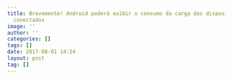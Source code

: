 ```yaml
---
title: Brevemente! Android poderá exibir o consumo da carga dos dispositivos Bluetooth
  conectados
image: ''
author: ''
categories: []
tags: []
date: 2017-08-01 14:24
layout: post
tag: []
---
```

